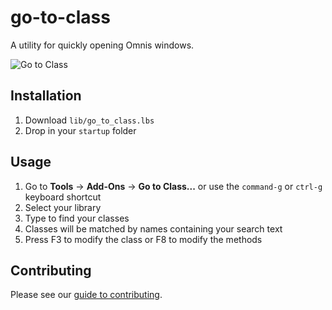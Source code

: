 # go-to-class
A utility for quickly opening Omnis windows.

![Go to Class](images/go_to_class.png)

## Installation
1. Download `lib/go_to_class.lbs`
1. Drop in your `startup` folder

## Usage
1. Go to **Tools** -> **Add-Ons** -> **Go to Class...** or use the `command-g` or `ctrl-g` keyboard shortcut
1. Select your library
1. Type to find your classes
1. Classes will be matched by names containing your search text
1. Press F3 to modify the class or F8 to modify the methods

## Contributing
Please see our [guide to contributing](https://github.com/suransys/contributing).

